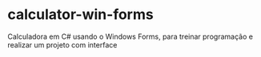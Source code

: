 # calculator-win-forms
Calculadora em C# usando o Windows Forms, para treinar programação e realizar um projeto com interface
